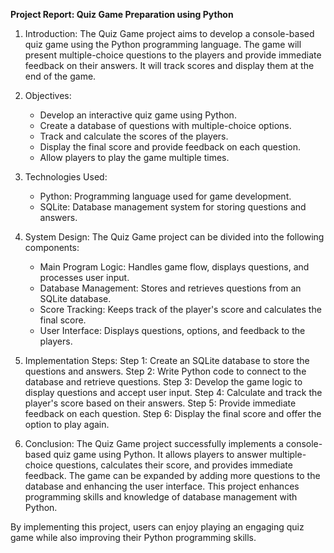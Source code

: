 **Project Report: Quiz Game Preparation using Python**

1. Introduction:
   The Quiz Game project aims to develop a console-based quiz game using the Python programming language. The game will present multiple-choice questions to the players and provide immediate feedback on their answers. It will track scores and display them at the end of the game.

2. Objectives:
   - Develop an interactive quiz game using Python.
   - Create a database of questions with multiple-choice options.
   - Track and calculate the scores of the players.
   - Display the final score and provide feedback on each question.
   - Allow players to play the game multiple times.

3. Technologies Used:
   - Python: Programming language used for game development.
   - SQLite: Database management system for storing questions and answers.

4. System Design:
   The Quiz Game project can be divided into the following components:
   - Main Program Logic: Handles game flow, displays questions, and processes user input.
   - Database Management: Stores and retrieves questions from an SQLite database.
   - Score Tracking: Keeps track of the player's score and calculates the final score.
   - User Interface: Displays questions, options, and feedback to the players.

5. Implementation Steps:
   Step 1: Create an SQLite database to store the questions and answers.
   Step 2: Write Python code to connect to the database and retrieve questions.
   Step 3: Develop the game logic to display questions and accept user input.
   Step 4: Calculate and track the player's score based on their answers.
   Step 5: Provide immediate feedback on each question.
   Step 6: Display the final score and offer the option to play again.

6. Conclusion:
   The Quiz Game project successfully implements a console-based quiz game using Python. It allows players to answer multiple-choice questions, calculates their score, and provides immediate feedback. The game can be expanded by adding more questions to the database and enhancing the user interface. This project enhances programming skills and knowledge of database management with Python.

By implementing this project, users can enjoy playing an engaging quiz game while also improving their Python programming skills.
